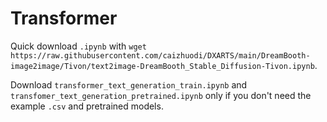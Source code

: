 # Transformer

Quick download `.ipynb` with `wget https://raw.githubusercontent.com/caizhuodi/DXARTS/main/DreamBooth-image2image/Tivon/text2image-DreamBooth_Stable_Diffusion-Tivon.ipynb`.

Download `transformer_text_generation_train.ipynb` and `transfomer_text_generation_pretrained.ipynb` only if you don't need the example `.csv` and pretrained models.